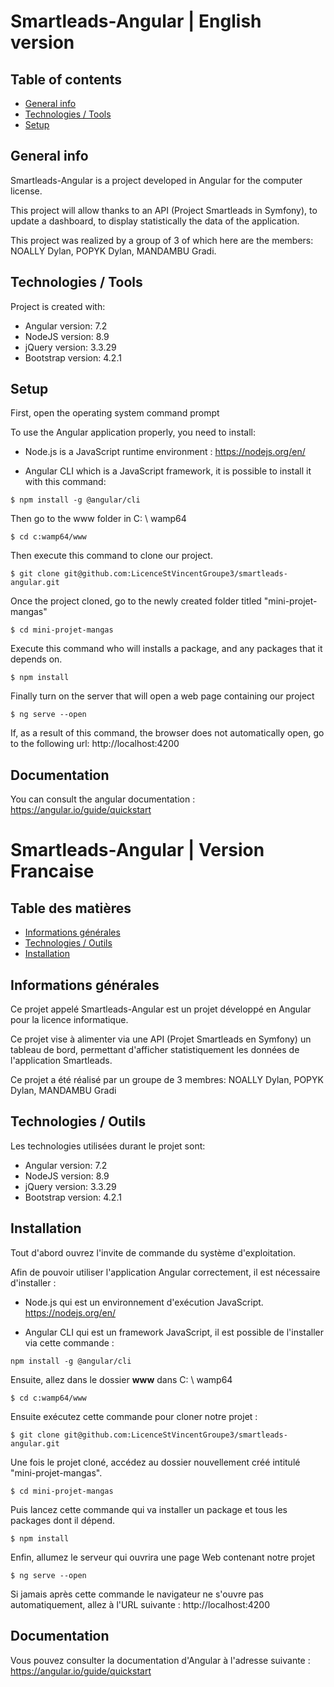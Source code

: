 # Smartleads-Angular | English version
## Table of contents
* [General info](#general-info)
* [Technologies / Tools](#technologies--tools)
* [Setup](#setup)

## General info

Smartleads-Angular is a project developed in Angular for the computer license.

This project will allow thanks to an API (Project Smartleads in Symfony), to update a dashboard, to display statistically the data of the application.

This project was realized by a group of 3 of which here are the members: NOALLY Dylan, POPYK Dylan, MANDAMBU Gradi.


## Technologies / Tools
Project is created with:
* Angular version: 7.2
* NodeJS version: 8.9
* jQuery version: 3.3.29
* Bootstrap version: 4.2.1

## Setup
First, 
open the operating system command prompt

To use the Angular application properly, you need to install:
- Node.js is a JavaScript runtime environment : https://nodejs.org/en/

- Angular CLI which is a JavaScript framework, it is possible to install it with this command:
 ```
 $ npm install -g @angular/cli
 ```

Then go to the www folder in C: \ wamp64

```
$ cd c:wamp64/www
```
Then execute this command to clone our project.
```
$ git clone git@github.com:LicenceStVincentGroupe3/smartleads-angular.git
```
Once the project cloned, go to the newly created folder titled "mini-projet-mangas"
```
$ cd mini-projet-mangas
```
Execute this command who will installs a package, and any packages that it depends on.
```
$ npm install
```
Finally turn on the server that will open a web page containing our project
```
$ ng serve --open
```
If, as a result of this command, the browser does not automatically open, go to the following url: http://localhost:4200

## Documentation
You can consult the angular documentation : https://angular.io/guide/quickstart


# Smartleads-Angular | Version Francaise
## Table des matières
* [Informations générales](#informations-générales)
* [Technologies / Outils](#technologies--outils)
* [Installation](#installation)

## Informations générales

Ce projet appelé Smartleads-Angular est un projet développé en Angular pour la licence informatique.

Ce projet vise à alimenter via une API (Projet Smartleads en Symfony) un tableau de bord, permettant d'afficher statistiquement les données de l'application Smartleads.

Ce projet a été réalisé par un groupe de 3 membres: NOALLY Dylan, POPYK Dylan, MANDAMBU Gradi
## Technologies / Outils
Les technologies utilisées durant le projet sont:
* Angular version: 7.2
* NodeJS version: 8.9
* jQuery version: 3.3.29
* Bootstrap version: 4.2.1
## Installation
Tout d'abord ouvrez l'invite de commande du système d'exploitation.

Afin de pouvoir utiliser l'application Angular correctement, il est nécessaire d'installer :
- Node.js qui est un environnement d'exécution JavaScript.
https://nodejs.org/en/

- Angular CLI qui est un framework JavaScript, il est possible de l'installer via cette commande : 
```
npm install -g @angular/cli
```
Ensuite, allez dans le dossier **www** dans C: \ wamp64
```
$ cd c:wamp64/www
```
Ensuite exécutez cette commande pour cloner notre projet :
```
$ git clone git@github.com:LicenceStVincentGroupe3/smartleads-angular.git
```

Une fois le projet cloné, accédez au dossier nouvellement créé intitulé "mini-projet-mangas".
```
$ cd mini-projet-mangas
```
Puis lancez cette commande qui va installer un package et tous les packages dont il dépend.
```
$ npm install
```
Enfin, allumez le serveur qui ouvrira une page Web contenant notre projet
```
$ ng serve --open
```
Si jamais après cette commande le navigateur ne s'ouvre pas automatiquement, allez à l'URL suivante : http://localhost:4200

## Documentation
Vous pouvez consulter la documentation d'Angular à l'adresse suivante : https://angular.io/guide/quickstart